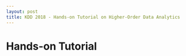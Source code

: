 ```yaml
---
layout: post
title: KDD 2018 - Hands-on Tutorial on Higher-Order Data Analytics
---
```

# Hands-on Tutorial
